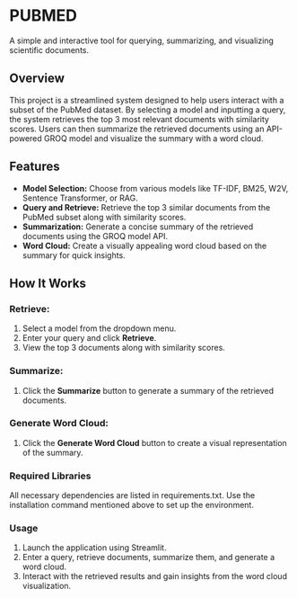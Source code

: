 # PUBMED
A simple and interactive tool for querying, summarizing, and visualizing scientific documents.

## Overview
This project is a streamlined system designed to help users interact with a subset of the PubMed dataset. By selecting a model and inputting a query, the system retrieves the top 3 most relevant documents with similarity scores. Users can then summarize the retrieved documents using an API-powered GROQ model and visualize the summary with a word cloud.

## Features
- **Model Selection:** Choose from various models like TF-IDF, BM25, W2V, Sentence Transformer, or RAG.
- **Query and Retrieve:** Retrieve the top 3 similar documents from the PubMed subset along with similarity scores.
- **Summarization:** Generate a concise summary of the retrieved documents using the GROQ model API.
- **Word Cloud:** Create a visually appealing word cloud based on the summary for quick insights.

## How It Works
### Retrieve:
1. Select a model from the dropdown menu.
2. Enter your query and click **Retrieve**.
3. View the top 3 documents along with similarity scores.

### Summarize:
1. Click the **Summarize** button to generate a summary of the retrieved documents.

### Generate Word Cloud:
1. Click the **Generate Word Cloud** button to create a visual representation of the summary.

### Required Libraries
All necessary dependencies are listed in requirements.txt. Use the installation command mentioned above to set up the environment.

### Usage
1. Launch the application using Streamlit.
2. Enter a query, retrieve documents, summarize them, and generate a word cloud.
3. Interact with the retrieved results and gain insights from the word cloud visualization.